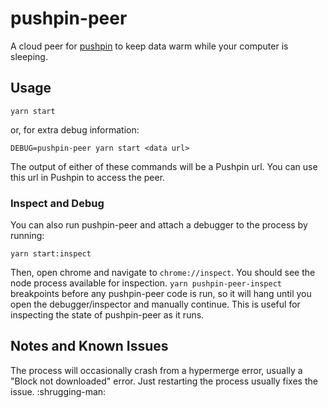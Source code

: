 # pushpin-peer

A cloud peer for [pushpin](https://github.com/inkandswitch/pushpin) to keep data warm while your computer is sleeping.

## Usage

```
yarn start
```

or, for extra debug information:

```
DEBUG=pushpin-peer yarn start <data url>
```

The output of either of these commands will be a Pushpin url. You can use this url in Pushpin to access the peer.

### Inspect and Debug

You can also run pushpin-peer and attach a debugger to the process by running:

```
yarn start:inspect
```

Then, open chrome and navigate to `chrome://inspect`. You should see the node process available for inspection. `yarn pushpin-peer-inspect` breakpoints before any pushpin-peer code is run, so it will hang until you open the debugger/inspector and manually continue. This is useful for inspecting the state of pushpin-peer as it runs.

## Notes and Known Issues

The process will occasionally crash from a hypermerge error, usually a "Block not downloaded" error. Just restarting the process usually fixes the issue. :shrugging-man:

